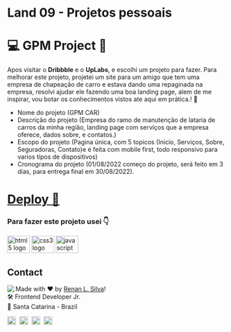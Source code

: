 # Land 09 - Projetos pessoais

# 💻 GPM Project 🚗

Apos visitar o **Dribbble** e o **UpLabs**, e escolhi um projeto para fazer. Para melhorar este projeto, projetei um site para um amigo que tem uma empresa de chapeação de carro e estava dando uma repaginada na empresa, resolvi ajudar ele fazendo uma boa landing page, alem de me inspirar, vou botar os conhecimentos vistos ate aqui em prática.! 🚀

- Nome do projeto (GPM CAR)
- Descrição do projeto (Empresa do ramo de manutenção de lataria de carros da minha região, landing page com serviços que a empresa oferece, dados sobre, e contatos.)
- Escopo do projeto (Pagina única, com 5 topicos (Inicio, Serviços, Sobre, Seguradoras, Contato)e é feita com mobile first, todo responsivo para varios tipos de dispositivos)
- Cronograma do projeto (01/08/2022 começo do projeto, será feito em 3 dias, para entrega final em 30/08/2022).

# <a href="https://renyzeraa.github.io/rocketseat-explorer/Stage09/Challenge01" > Deploy 🛫 </a>

### Para fazer este projeto usei 👇

<span>
  <img src="https://cdn.jsdelivr.net/gh/devicons/devicon/icons/html5/html5-original.svg" height="40" width="52" alt="html5 logo"  />
  <img src="https://cdn.jsdelivr.net/gh/devicons/devicon/icons/css3/css3-original.svg" height="40" width="52" alt="css3 logo"  />
  <img src="https://cdn.jsdelivr.net/gh/devicons/devicon/icons/javascript/javascript-original.svg" height="40" width="52" alt="javascript logo"  />
</span>

## Contact

<img align="left" src="https://avatars.githubusercontent.com/renyzeraa?size=100">

Made with ❤️ by [Renan L. Silva](https://github.com/renyzeraa)! <br>
🛠 Frontend Developer Jr. <br>
📍 Santa Catarina - Brazil <br>

<a href="https://www.linkedin.com/in/renyzeraa" target="_blank"><img src="https://img.shields.io/badge/LinkedIn-0077B5?style=flat&logo=linkedin&logoColor=white" alt="LinkedIn Badge" height="20"></a>&nbsp;
<a href="mailto:renansilvaytb@gmail.com" target="_blank"><img src="https://img.shields.io/badge/Gmail-D14836?style=flat&logo=gmail&logoColor=white" alt="Gmail Badge" height="20"></a>&nbsp;
<a href="#"><img src="https://img.shields.io/badge/Discord-%237289DA.svg?logo=discord&logoColor=white" title="renan_s#7826" alt="Discord Badge" height="20"></a>&nbsp;
<a href="https://www.github.com/renyzeraa" target="_blank"><img src="https://img.shields.io/badge/GitHub-100000?style=flat&logo=github&logoColor=white" alt="GitHub Badge" height="20"></a>&nbsp;

<br clear="left"/>

